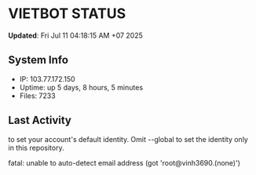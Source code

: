 # VIETBOT STATUS
**Updated**: Fri Jul 11 04:18:15 AM +07 2025

## System Info
- IP: 103.77.172.150
- Uptime: up 5 days, 8 hours, 5 minutes
- Files: 7233

## Last Activity

to set your account's default identity.
Omit --global to set the identity only in this repository.

fatal: unable to auto-detect email address (got 'root@vinh3690.(none)')
